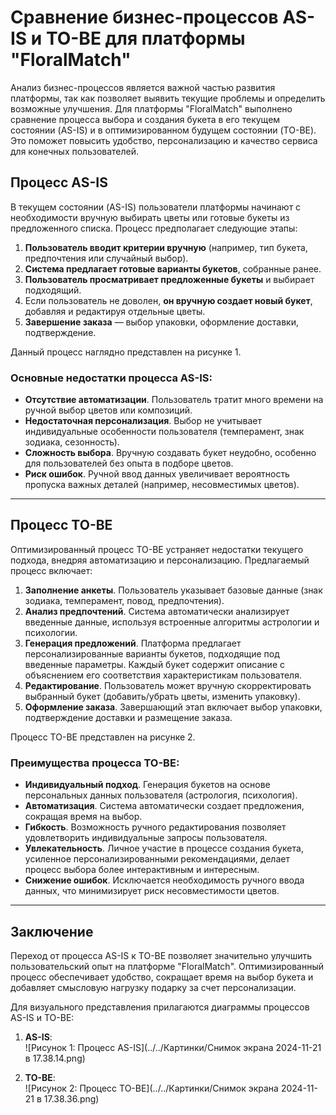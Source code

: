 # Сравнение бизнес-процессов AS-IS и TO-BE для платформы "FloralMatch"

Анализ бизнес-процессов является важной частью развития платформы, так как позволяет выявить текущие проблемы и определить возможные улучшения. Для платформы "FloralMatch" выполнено сравнение процесса выбора и создания букета в его текущем состоянии (AS-IS) и в оптимизированном будущем состоянии (TO-BE). Это поможет повысить удобство, персонализацию и качество сервиса для конечных пользователей.

## Процесс AS-IS

В текущем состоянии (AS-IS) пользователи платформы начинают с необходимости вручную выбирать цветы или готовые букеты из предложенного списка. Процесс предполагает следующие этапы:

1. **Пользователь вводит критерии вручную** (например, тип букета, предпочтения или случайный выбор).  
2. **Система предлагает готовые варианты букетов**, собранные ранее.  
3. **Пользователь просматривает предложенные букеты** и выбирает подходящий.  
4. Если пользователь не доволен, **он вручную создает новый букет**, добавляя и редактируя отдельные цветы.  
5. **Завершение заказа** — выбор упаковки, оформление доставки, подтверждение.  

Данный процесс наглядно представлен на рисунке 1.

### Основные недостатки процесса AS-IS:

- **Отсутствие автоматизации**. Пользователь тратит много времени на ручной выбор цветов или композиций.  
- **Недостаточная персонализация**. Выбор не учитывает индивидуальные особенности пользователя (темперамент, знак зодиака, сезонность).  
- **Сложность выбора**. Вручную создавать букет неудобно, особенно для пользователей без опыта в подборе цветов.  
- **Риск ошибок**. Ручной ввод данных увеличивает вероятность пропуска важных деталей (например, несовместимых цветов).  

---

## Процесс TO-BE

Оптимизированный процесс TO-BE устраняет недостатки текущего подхода, внедряя автоматизацию и персонализацию. Предлагаемый процесс включает:

1. **Заполнение анкеты**. Пользователь указывает базовые данные (знак зодиака, темперамент, повод, предпочтения).  
2. **Анализ предпочтений**. Система автоматически анализирует введенные данные, используя встроенные алгоритмы астрологии и психологии.  
3. **Генерация предложений**. Платформа предлагает персонализированные варианты букетов, подходящие под введенные параметры. Каждый букет содержит описание с объяснением его соответствия характеристикам пользователя.  
4. **Редактирование**. Пользователь может вручную скорректировать выбранный букет (добавить/убрать цветы, изменить упаковку).  
5. **Оформление заказа**. Завершающий этап включает выбор упаковки, подтверждение доставки и размещение заказа.  

Процесс TO-BE представлен на рисунке 2.

### Преимущества процесса TO-BE:

- **Индивидуальный подход**. Генерация букетов на основе персональных данных пользователя (астрология, психология).  
- **Автоматизация**. Система автоматически создает предложения, сокращая время на выбор.  
- **Гибкость**. Возможность ручного редактирования позволяет удовлетворить индивидуальные запросы пользователя.  
- **Увлекательность**. Личное участие в процессе создания букета, усиленное персонализированными рекомендациями, делает процесс выбора более интерактивным и интересным.  
- **Снижение ошибок**. Исключается необходимость ручного ввода данных, что минимизирует риск несовместимости цветов.  

---

## Заключение

Переход от процесса AS-IS к TO-BE позволяет значительно улучшить пользовательский опыт на платформе "FloralMatch". Оптимизированный процесс обеспечивает удобство, сокращает время на выбор букета и добавляет смысловую нагрузку подарку за счет персонализации.

Для визуального представления прилагаются диаграммы процессов AS-IS и TO-BE:

1. **AS-IS**:  
   ![Рисунок 1: Процесс AS-IS](../../Картинки/Снимок экрана 2024-11-21 в 17.38.14.png)  

2. **TO-BE**:  
   ![Рисунок 2: Процесс TO-BE](../../Картинки/Снимок экрана 2024-11-21 в 17.38.36.png)  
 
